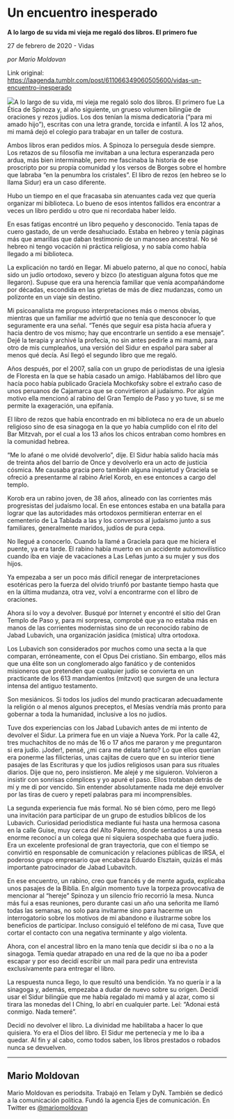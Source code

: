 # Un encuentro inesperado

**A lo largo de su vida mi vieja me regaló dos libros. El primero fue**

27 de febrero de 2020 - Vidas

_por Mario Moldovan_

Link original: https://laagenda.tumblr.com/post/611066349060505600/vidas-un-encuentro-inesperado

![](https://64.media.tumblr.com/eb3d83270841f84a5df8cd8b69d88e91/7c19239fde784eb6-04/s500x750/da0f260761f65b564b6ea37ec1f952858c3d8e50.jpg)A lo largo de su vida, mi vieja me regaló solo dos libros. El primero fue La Ética de Spinoza y, al año siguiente, un grueso volumen bilingüe de oraciones y rezos judíos. Los dos tenían la misma dedicatoria (“para mi amado hijo”), escritas con una letra grande, torcida e infantil. A los 12 años, mi mamá dejó el colegio para trabajar en un taller de costura.

Ambos libros eran pedidos míos. A Spinoza lo perseguía desde siempre. Los retazos de su filosofía me invitaban a una lectura esperanzada pero ardua, más bien interminable, pero me fascinaba la historia de ese proscripto por su propia comunidad y los versos de Borges sobre el hombre que labraba “en la penumbra los cristales”. El libro de rezos (en hebreo se lo llama Sidur) era un caso diferente. 

Hubo un tiempo en el que fracasaba sin atenuantes cada vez que quería organizar mi biblioteca. Lo bueno de esos intentos fallidos era encontrar a veces un libro perdido u otro que ni recordaba haber leído.

En esas fatigas encontré un libro pequeño y desconocido. Tenía tapas de cuero gastado, de un verde desahuciado. Estaba en hebreo y tenía páginas más que amarillas que daban testimonio de un manoseo ancestral. No sé hebreo ni tengo vocación ni práctica religiosa, y no sabía como había llegado a mi biblioteca.

La explicación no tardó en llegar. Mi abuelo paterno, al que no conocí, había sido un judío ortodoxo, severo y bizco (lo atestiguan alguna fotos que me llegaron). Supuse que era una herencia familiar que venía acompañándome por décadas, escondida en las grietas de más de diez mudanzas, como un polizonte en un viaje sin destino.

Mi psicoanalista me propuso interpretaciones más o menos obvias, mientras que un familiar me advirtió que no tenía que desconocer lo que seguramente era una señal. “Tenés que seguir esa pista hacia afuera y hacia dentro de vos mismo; hay que encontrarle un sentido a ese mensaje”. Dejé la terapia y archivé la profecía, no sin antes pedirle a mi mamá, para otro de mis cumpleaños, una versión del Sidur en español para saber al menos qué decía. Así llegó el segundo libro que me regaló.

Años después, por el 2007, salía con un grupo de periodistas de una iglesia de Floresta en la que se había casado un amigo. Hablábamos del libro que hacía poco había publicado Graciela Mochkofsky sobre el extraño caso de unos peruanos de  Cajamarca que se convirtieron al judaísmo. Por algún motivo ella mencionó al rabino del Gran Templo de Paso y yo tuve, si se me permite la exageración, una epifanía. 

El libro de rezos que había encontrado en mi biblioteca no era de un abuelo religioso sino de esa sinagoga en la que yo había cumplido con el rito del Bar Mitzvah, por el cual a los 13 años los chicos entraban como hombres en la comunidad hebrea. 

“Me lo afané o me olvidé devolverlo”, dije. El Sidur había salido hacía más de treinta años del barrio de Once y devolverlo era un acto de justicia cósmica. Me causaba gracia pero también alguna inquietud y Graciela se ofreció a presentarme al rabino Ariel Korob, en ese entonces a cargo del templo. 

Korob era un rabino joven, de 38 años, alineado con las corrientes más progresistas del judaísmo local. En ese entonces estaba en una batalla para lograr que las autoridades más ortodoxos permitieran enterrar en el cementerio de La Tablada a las y los conversos al judaísmo junto a sus familiares, generalmente maridos, judíos de pura cepa.

No llegué a conocerlo. Cuando la llamé a Graciela para que me hiciera el puente, ya era tarde. El rabino había muerto en un accidente automovilístico cuando iba en viaje de vacaciones a Las Leñas junto a su mujer y sus dos hijos.

Ya empezaba a ser un poco más difícil renegar de interpretaciones esotéricas pero la fuerza del olvido triunfó por bastante tiempo hasta que en la última mudanza, otra vez, volví a encontrarme con el libro de oraciones. 

Ahora sí lo voy a devolver. Busqué por Internet y encontré el sitio del Gran Templo de Paso y, para mi sorpresa,  comprobé que ya no estaba más en manos de las corrientes modernistas sino de un reconocido rabino de Jabad Lubavich, una organización jasídica (mística) ultra ortodoxa.

Los Lubavich son considerados por muchos como una secta a la que comparan, erróneamente, con el Opus Dei cristiano. Sin embargo, ellos  más que una élite son un conglomerado algo fanático y de contenidos misioneros que pretenden que cualquier judío se convierta en un practicante de los 613 mandamientos (mitzvot) que surgen de una lectura intensa del antiguo testamento. 

Son mesiánicos. Si todos los judíos del mundo practicaran adecuadamente la religión o al menos algunos preceptos, el Mesías vendría más pronto para  gobernar a toda la humanidad, inclusive a los no judíos. 

Tuve dos experiencias con los Jabad Lubavich antes de mi intento de devolver el Sidur. La primera fue en un viaje a Nueva York. Por la calle 42, tres muchachitos de no más de 16 o 17 años me pararon y me preguntaron si era judío. ¡Joder!, pensé, ¿mi cara me delata tanto? Lo que ellos querían era ponerme las filicterias, unas cajitas de cuero que en su interior tiene pasajes de las Escrituras y que los judíos religiosos usan para sus rituales diarios. Dije que no, pero insistieron. Me alejé y me siguieron. Volvieron a insistir con sonrisas cómplices y  yo apuré el paso. Ellos trotaban detrás de mí y me di por vencido. Sin entender absolutamente nada me dejé envolver por las tiras de cuero y repetí palabras para mi incomprensibles.

La segunda experiencia fue más formal. No sé bien cómo, pero me llegó una invitación para participar de un grupo de estudios bíblicos de los Lubavich. Curiosidad periodística mediante fui hasta una hermosa casona en la calle Guise, muy cerca del Alto Palermo, donde sentados a una mesa enorme reconocí a un colega que ni siquiera sospechaba que fuera judío. Era un excelente profesional de gran trayectoria, que con el tiempo se convirtió en responsable de comunicación y relaciones públicas de IRSA, el poderoso grupo empresario que encabeza Eduardo Elsztain, quizás el más importante patrocinador de Jabad Lubavitch.

En ese encuentro, un rabino, creo que francés y de mente aguda, explicaba unos pasajes de la Biblia. En algún momento tuve la torpeza provocativa de mencionar al “hereje” Spinoza y un silencio frío recorrió la mesa. Nunca más fui a esas reuniones, pero durante casi un año una señorita me llamó todas las semanas, no solo para invitarme sino para hacerme un interrogatorio sobre los motivos de mi abandono e ilustrarme  sobre los beneficios de participar. Incluso consiguió el teléfono de mi casa, Tuve que cortar el contacto con una negativa terminante y algo violenta.

Ahora, con el ancestral libro en la mano tenía que decidir si iba o no a la sinagoga. Temía quedar atrapado en una red de la que no iba a poder escapar y por eso decidí escribir un mail para pedir una entrevista exclusivamente para entregar el libro.

La respuesta nunca llego, lo que resultó una bendición. Ya no quería ir a la sinagoga y, además, empezaba a dudar de nuevo sobre su origen. Decidí usar el Sidur bilingüe que me había regalado mi mamá y al azar, como si tirara las monedas del I Ching, lo abrí en cualquier parte. Leí: “Adonai está conmigo. Nada temeré”. 

Decidí no devolver el libro. La divinidad me habilitaba a hacer lo que quisiera. Yo era el Dios del libro. El Sidur me pertenecía y me lo iba a quedar. Al fin y al cabo, como todos saben, los libros prestados o robados nunca se devuelven.



---

Mario Moldovan
--------------

Mario Moldovan es periodsita. Trabajó en Telam y DyN. También se dedicó a la comunicación política. Fundó la agencia Ejes de comunicación. En Twitter es  [@mariomoldovan](https://twitter.com/mariomoldovan) 

